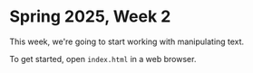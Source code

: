 # Spring 2025, Week 2

This week, we're going to start working with manipulating
text.

To get started, open `index.html` in a web browser.
